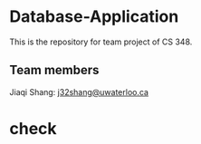 # Database-Application
This is the repository for team project of CS 348.

## Team members
Jiaqi Shang: j32shang@uwaterloo.ca

# check
